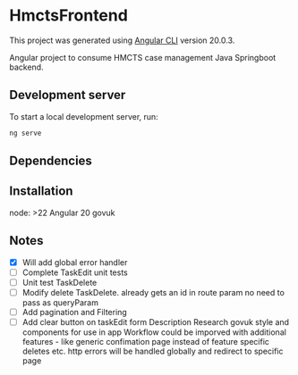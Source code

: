# HmctsFrontend

This project was generated using [Angular CLI](https://github.com/angular/angular-cli) version 20.0.3.

Angular project to consume HMCTS case management Java Springboot backend.

## Development server

To start a local development server, run:

```bash
ng serve
```

## Dependencies

## Installation
node: >22
Angular 20
govuk

## Notes
- [x] Will add global error handler
- [ ] Complete TaskEdit unit tests
- [ ] Unit test TaskDelete
- [ ] Modify delete TaskDelete. already gets an id in route param no need to pass as queryParam 
- [ ] Add pagination and Filtering
- [ ] Add clear button on taskEdit form Description
Research govuk style and components for use in app
Workflow could be imporved with additional features - like generic confimation page instead of feature specific deletes etc.
http errors will be handled globally and redirect to specific page